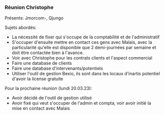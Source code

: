 ### Réunion Christophe

Présents: Jmorcom-, Qjungo

Sujets abordés:
- La nécessité de fixer qui s'occupe de la comptabilité et de l'administratif
- S'occuper d'ensuite mettre en contact ces gens avec Malais, avec la particularité qu'elle est disponible que 2 demi-journées par semaine et doit être contactée bien à l'avance.
- Voir avec Christophe pour les contrats clients et l'aspect commercial
- Faire une database de clients
- Faire une database d'intervenants/potentiels
- Utiliser l'outil de gestion Bexio, ils sont dans les locaux d'inartis potentiel d'avoir la license gratuite

Pour la prochaine réunion (lundi 20.03.23):
- Avoir décidé de l'outil de gestion utilisé
- Avoir fixé qui veut s'occuper de l'admin et compta, voir avoir initié la mise en contact avec Malais
